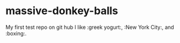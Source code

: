 # massive-donkey-balls
My first test repo on git hub
I like :greek yogurt:, :New York City:, and :boxing:.
